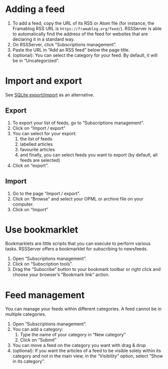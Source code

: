 # Adding a feed

 1. To add a feed, copy the URL of its RSS or Atom file (for instance, the Framablog RSS URL is `https://framablog.org/feed/`). RSSServer is able to automatically find the address of the feed for websites that are declaring it in a standard way.
 2. On RSSServer, click “Subscriptions management”.
 3. Paste the URL in “Add an RSS feed” below the page title.
 4. (optional): You can select the category for your feed. By default, it will be in “Uncategorized”.

# Import and export
See [SQLite export/import]( https://github.com/RSSServer/RSSServer/tree/master/cli) as an alternative.

## Export

 1. To export your list of feeds, go to “Subscriptions management”.
 2. Click on “Import / export”
 3. You can select for your export:
    1. the list of feeds
    2. labelled articles
    3. favourite articles
    4. and finally, you can select feeds you want to export (by default, all feeds are selected)
 4. Click on “export”.

 ## Import
 
  1. Go to the page “Import / export”.
  2. Click on “Browse” and select your OPML or archive file on your computer.
  3. Click on “Import”
  
# Use bookmarklet

Bookmarklets are little scripts that you can execute to perform various tasks. RSSServer offers a bookmarklet for subscribing to newsfeeds.

 1. Open “Subscriptions management”.
 2. Click on “Subscription tools”.
 3. Drag the “Subscribe” button to your bookmark toolbar or right click and choose your browser’s “Bookmark link” action.

# Feed management

You can manage your feeds within different categories. A feed cannot be in multiple categories.

 1. Open “Subscriptions management”.
 2. You can add a category:
    1. Type the name of your category in “New category”
    2. Click on “Submit”
 3. You can move a feed on the category you want with drag & drop
 4. (optional): If you want the articles of a feed to be visible solely within its category and not in the main view, in the “Visibility” option, select “Show in its category”.
